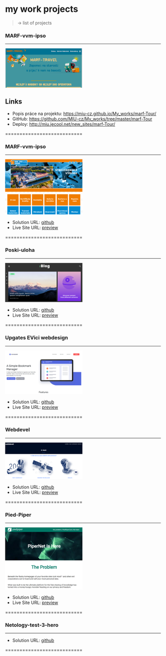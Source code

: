 # my work projects

> -> list of projects  

### MARF-vvm-ipso

---

<img src="marf-Tour\docs\main.png" alt="screen-shot" width="250" >

## Links

- Popis práce na projektu: <https://miu-cz.github.io/My_works/marf-Tour/>
- GitHub: <https://github.com/MIU-cz/My_works/tree/master/marf-Tour>
- Deploy: <http://miu.jecool.net/new_sites/marf-Tour/>

===========================

### MARF-vvm-ipso

---

<img src="MARF-vvm-ipso\img\Screenshot.png" alt="screen-shot" width="250" >

- Solution URL: [github](https://github.com/MIU-cz/My_works/tree/master/MARF-vvm-ipso)
- Live Site URL: [preview](https://miu-cz.github.io/My_works/MARF-vvm-ipso/)

===========================

### Poski-uloha

---

<img src="Poski-uloha\images\Screenshot.png" alt="screen-shot" width="250" >

- Solution URL: [github](https://github.com/MIU-cz/My_works/tree/master/Poski-uloha)
- Live Site URL: [preview](https://miu-cz.github.io/My_works/Poski-uloha/)

===========================

### Upgates EVici webdesign

---

<img src="upgates\images\Screenshot.png" alt="screen-shot" width="250" >

- Solution URL: [github](https://github.com/MIU-cz/My_works/tree/master/upgates)
- Live Site URL: [preview](https://miu-cz.github.io/My_works/upgates/)

===========================

### Webdevel

---

<img src="webdevel\images\Screenshot.png" alt="screen-shot" width="250" >

- Solution URL: [github](https://github.com/MIU-cz/My_works/tree/master/webdevel)
- Live Site URL: [preview](http://miu.jecool.net/new_sites/webdevel/index.php)

===========================

### Pied-Piper

---

<img src="pied-piper\img\Screenshot.png" alt="screen-shot" width="250" >

- Solution URL: [github](https://github.com/MIU-cz/My_works/tree/master/pied-piper)
- Live Site URL: [preview](https://miu-cz.github.io/My_works/pied-piper/)

===========================

### Netology-test-3-hero

---

<!-- <img src="-" alt=" - screen-shot" width="250" > -->

- Solution URL: [github](https://github.com/MIU-cz/My_works/tree/master/Netology-test-3-hero)
<!-- - Live Site URL: [preview](https://miu-cz.github.io/My_works/Netology-test-3-hero/) -->

===========================
